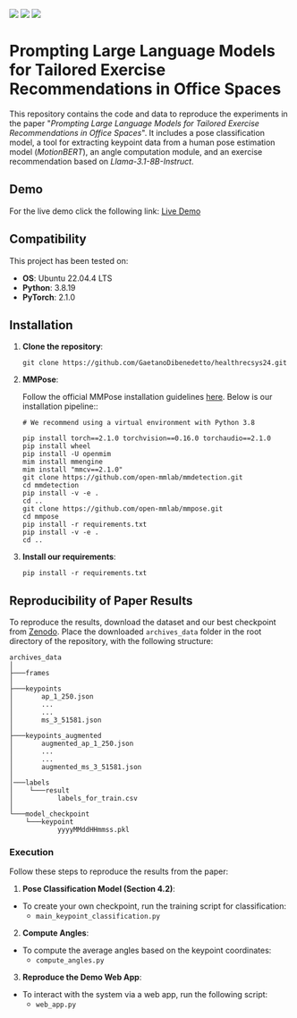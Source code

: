 <a href="https://drive.google.com/file/d/1HPk4qrNM1clcpm8x5dLXmwU2ew4kMp-A/view?usp=drive_link"><img src="https://img.shields.io/badge/CEUR WS-Paper-blue"/></a>
<a href="https://48c801551e38513255.gradio.live/"><img src="https://img.shields.io/badge/Gradio-Demo-yellow"/></a>
<a href="https://drive.google.com/file/d/1jldPe4dpJ3uNBwujU7BoGOo1NHMOC6NJ/view?usp=sharing"><img src="https://img.shields.io/badge/Poster-PDF-red"/></a>

# Prompting Large Language Models for Tailored Exercise Recommendations in Office Spaces

This repository contains the code and data to reproduce the experiments in the paper "_Prompting Large Language Models for Tailored Exercise Recommendations in Office Spaces_". It includes a pose classification model, a tool for extracting keypoint data from a human pose estimation model (_MotionBERT_), an angle computation module, and an exercise recommendation based on _Llama-3.1-8B-Instruct_.

## Demo
For the live demo click the following link: [Live Demo](https://48c801551e38513255.gradio.live/)

## Compatibility
This project has been tested on:
- **OS**: Ubuntu 22.04.4 LTS
- **Python**: 3.8.19
- **PyTorch**: 2.1.0

## Installation

1. **Clone the repository**: 
    ```
    git clone https://github.com/GaetanoDibenedetto/healthrecsys24.git
    ```          

2. **MMPose**: 

    Follow the official MMPose installation guidelines [here](https://mmpose.readthedocs.io/en/latest/installation.html). Below is our installation pipeline:: 

    ```
    # We recommend using a virtual environment with Python 3.8
    
    pip install torch==2.1.0 torchvision==0.16.0 torchaudio==2.1.0
    pip install wheel
    pip install -U openmim
    mim install mmengine
    mim install "mmcv==2.1.0"
    git clone https://github.com/open-mmlab/mmdetection.git
    cd mmdetection
    pip install -v -e .
    cd ..
    git clone https://github.com/open-mmlab/mmpose.git
    cd mmpose
    pip install -r requirements.txt
    pip install -v -e .
    cd ..
    ```          

3. **Install our requirements**:
    ```
    pip install -r requirements.txt
    ```     


## Reproducibility of Paper Results
To reproduce the results, download the dataset and our best checkpoint from [Zenodo](https://zenodo.org/records/13498794). Place the downloaded `archives_data` folder in the root directory of the repository, with the following structure:

```
archives_data
│   
├───frames
│
├───keypoints
│       ap_1_250.json
│		...
│		...
│       ms_3_51581.json
│       
├───keypoints_augmented
│       augmented_ap_1_250.json
│		...
│		...
│       augmented_ms_3_51581.json
│       
│───labels
│    └───result
│           labels_for_train.csv
│
└───model_checkpoint
    └───keypoint
            yyyyMMddHHmmss.pkl          
```            

### Execution
Follow these steps to reproduce the results from the paper:

1. **Pose Classification Model (Section 4.2)**:
  - To create your own checkpoint, run the training script for classification:
    - `main_keypoint_classification.py`

2. **Compute Angles**:
  - To compute the average angles based on the keypoint coordinates:
    - `compute_angles.py`

3. **Reproduce the Demo Web App**:
  - To interact with the system via a web app, run the following script:
    - `web_app.py`

